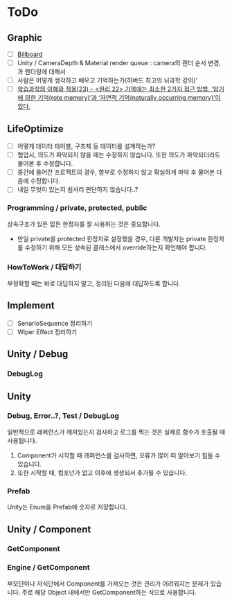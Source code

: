 # ToDo
## Graphic
- [ ] [Billboard](http://www.opengl-tutorial.org/intermediate-tutorials/billboards-particles/billboards/)
- [ ] Unity / CameraDepth & Material render queue : camera의 랜더 순서 변경, 과 렌더링에 대해서
- [ ] 사람은 어떻게 생각하고 배우고 기억하는가(하버드 최고의 뇌과학 강의)' 
- [ ] [학습과학의 이해와 적용(23) – <원리 22> 기억에는 최소한 2가지 접근 방법, ‘암기에 의한 기억(rote memory)’과 ‘자연적 기억(naturally occurring memory)’이 있다.](https://21erick.org/column/7658/)

## LifeOptimize
- [ ] 어떻게 데이터 테이블, 구조체 등 데이터를 설계하는가?
- [ ] 협업시, 의도가 파악되지 않을 때는 수정하지 않습니다. 또한 의도가 파악되더라도 물어본 후 수정합니다.
- [ ] 중간에 들어간 프로젝트의 경우, 함부로 수정하지 않고 확실하게 파악 후 물어본 다음에 수정합니다.
- [ ] 내일 무엇이 있는지 쉽사리 판단하지 않습니다..?

### Programming / private, protected, public
상속구조가 있든 없든 한정자를 잘 사용하는 것은 중요합니다. 

* 만일 private을 protected 한정자로 설정했을 경우, 다른 개발자는 private 한정자를 수정하기 위해 모든 상속된 클래스에서 override하는지 확인해야 합니다.

### HowToWork / 대답하기
부정확할 때는 바로 대답하지 말고, 정리된 다음에 대답하도록 합니다.

## Implement
- [ ] SenarioSequence 정리하기
- [ ] Wiper Effect 정리하기

## Unity / Debug
### DebugLog
## Unity
### Debug, Error..?, Test / DebugLog
일반적으로 래퍼런스가 깨져있는지 검사하고 로그를 찍는 것은 실제로 함수가 호출될 때 사용됩니다.

1. Component가 시작할 때 래퍼런스를 검사하면, 오류가 많이 떠 알아보기 힘들 수 있습니다.
2. 또한 시작할 때, 컴포넌가 없고 이후에 생성되서 추가될 수 있습니다.

### Prefab
Unity는 Enum을 Prefab에 숫자로 저장합니다.

## Unity / Component
### GetComponent
### Engine / GetComponent
부모단이나 자식단에서 Component를 가져오는 것은 관리가 어려워지는 문제가 있습니다. 주로 해당 Object 내에서만 GetComponent하는 식으로 사용합니다.
